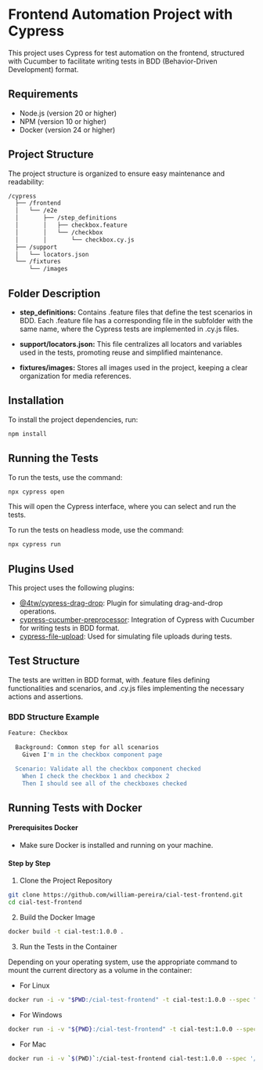 # Frontend Automation Project with Cypress

This project uses Cypress for test automation on the frontend, structured with Cucumber to facilitate writing tests in BDD (Behavior-Driven Development) format.

## Requirements

- Node.js (version 20 or higher)
- NPM (version 10 or higher)
- Docker (version 24 or higher)

## Project Structure

The project structure is organized to ensure easy maintenance and readability:

~~~bash
/cypress
  ├── /frontend
  │   └── /e2e
  │       ├── /step_definitions
  │       │   ├── checkbox.feature
  │       │   └── /checkbox
  │       │       └── checkbox.cy.js
  ├── /support
  │   └── locators.json
  └── /fixtures
      └── /images
~~~

## Folder Description

- **step_definitions:** Contains .feature files that define the test scenarios in BDD. Each .feature file has a corresponding file in the subfolder with the same name, where the Cypress tests are implemented in .cy.js files.

- **support/locators.json:** This file centralizes all locators and variables used in the tests, promoting reuse and simplified maintenance.

- **fixtures/images:** Stores all images used in the project, keeping a clear organization for media references.
  

## Installation

To install the project dependencies, run:

~~~bash
npm install
~~~

## Running the Tests

To run the tests, use the command:

~~~bash
npx cypress open
~~~
This will open the Cypress interface, where you can select and run the tests.

To run the tests on headless mode, use the command:

~~~bash
npx cypress run
~~~


## Plugins Used

This project uses the following plugins:

- [@4tw/cypress-drag-drop](https://www.npmjs.com/package/@4tw/cypress-drag-drop): Plugin for simulating drag-and-drop operations.
- [cypress-cucumber-preprocessor](https://www.npmjs.com/package/cypress-cucumber-preprocessor): Integration of Cypress with Cucumber for writing tests in BDD format.
- [cypress-file-upload](https://www.npmjs.com/package/cypress-file-upload): Used for simulating file uploads during tests.



## Test Structure
The tests are written in BDD format, with .feature files defining functionalities and scenarios, and .cy.js files implementing the necessary actions and assertions.

### BDD Structure Example

~~~bash
Feature: Checkbox

  Background: Common step for all scenarios
    Given I'm in the checkbox component page

  Scenario: Validate all the checkbox component checked
    When I check the checkbox 1 and checkbox 2
    Then I should see all of the checkboxes checked
~~~


## Running Tests with Docker

#### Prerequisites Docker

- Make sure Docker is installed and running on your machine.

#### Step by Step

1. Clone the Project Repository

  ~~~bash
  git clone https://github.com/william-pereira/cial-test-frontend.git
  cd cial-test-frontend
  ~~~

2. Build the Docker Image

  ~~~bash
  docker build -t cial-test:1.0.0 .
  ~~~

3. Run the Tests in the Container

Depending on your operating system, use the appropriate command to mount the current directory as a volume in the container:

- For Linux 

~~~bash
docker run -i -v "$PWD:/cial-test-frontend" -t cial-test:1.0.0 --spec "cypress/frontend/e2e/step_definitions/*.feature"
~~~

- For Windows

~~~bash
docker run -i -v "${PWD}:/cial-test-frontend" -t cial-test:1.0.0 --spec "cypress/frontend/e2e/step_definitions/*.feature"
~~~

- For Mac

~~~bash
docker run -i -v `$(PWD)`:/cial-test-frontend cial-test:1.0.0 --spec '/cial-test-frontend/cypress/frontend/e2e/step_definitions/*.feature'
~~~
